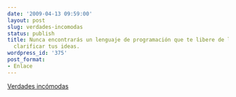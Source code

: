 ```yaml
---
date: '2009-04-13 09:59:00'
layout: post
slug: verdades-incomodas
status: publish
title: Nunca encontrarás un lenguaje de programación que te libere de la tarea de
  clarificar tus ideas.
wordpress_id: '375'
post_format:
- Enlace
---
```


[Verdades incómodas](http://xkcd.com/568/)
